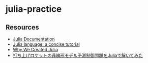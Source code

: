 # julia-practice


## Resources
* [Julia Documentation](https://docs.julialang.org/en/stable/)
* [Julia language: a concise tutorial](https://www.gitbook.com/book/sylvaticus/julia-language-a-concise-tutorial/details)
* [Why We Created Julia](https://julialang.org/blog/2012/02/why-we-created-julia)
* [打ち上げロケットの非線形モデル予測制御問題をJuliaで解いてみた](http://myenigma.hatenablog.com/entry/2017/12/23/112842)
